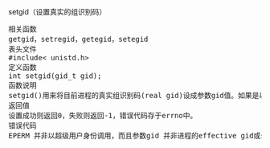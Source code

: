 
setgid（设置真实的组识别码）
<pre>相关函数
getgid，setregid，getegid，setegid
表头文件
#include< unistd.h>
定义函数
int setgid(gid_t gid);
函数说明
setgid()用来将目前进程的真实组识别码(real gid)设成参数gid值。如果是以超级用户身份执行此调用，则real、effective与savedgid都会设成参数gid。
返回值
设置成功则返回0，失败则返回-1，错误代码存于errno中。
错误代码
EPERM 并非以超级用户身份调用，而且参数gid 并非进程的effective gid或saved gid值之一</pre>